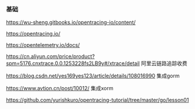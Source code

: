 ### 基础

https://wu-sheng.gitbooks.io/opentracing-io/content/

https://opentracing.io/

https://opentelemetry.io/docs/

https://cn.aliyun.com/price/product?spm=5176.cnxtrace.0.0.1253228fs2LB9y#/xtrace/detail  阿里云链路追踪收费





https://blog.csdn.net/yes169yes123/article/details/108016990 集成gorm

https://www.avtion.cn/post/10012/ 集成xorm

https://github.com/yurishkuro/opentracing-tutorial/tree/master/go/lesson01